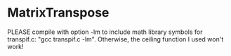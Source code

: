 # MatrixTranspose

PLEASE compile with option -lm to include math library symbols for transpif.c:
"gcc transpif.c -lm".
Otherwise, the ceiling function I used won't work!

